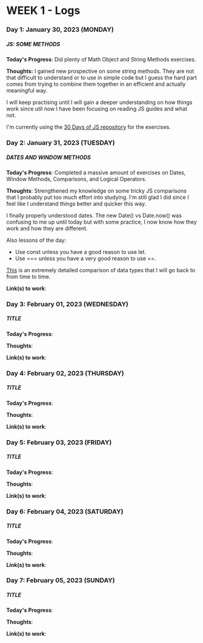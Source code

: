 # WEEK 1 - Logs

### Day 1: January 30, 2023 (MONDAY)

##### JS: SOME METHODS

**Today's Progress**: Did plenty of Math Object and String Methods exercises.

**Thoughts:** I gained new prospective on some string methods. They are not that difficult to understand or to use in simple code but I guess the hard part comes from trying to combine them together in an efficient and actually meaningful way.

I will keep practising until I will gain a deeper understanding on how things work since util now I have been focusing on reading JS guides and what not.

I'm currently using the [30 Days of JS repository](https://github.com/Asabeneh/30-Days-Of-JavaScript) for the exercises.

### Day 2: January 31, 2023 (TUESDAY)

##### DATES AND WINDOW METHODS

**Today's Progress**: Completed a massive amount of exercises on Dates, Window Methods, Comparisons, and Logical Operators.

**Thoughts**: Strengthened my knowledge on some tricky JS comparisons that I probably put too much effort into
studying. I'm still glad I did since I feel like I understand things better and quicker this way.

I finally properly understood dates. The new Date() vs Date.now() was confusing to me up until today but with some practice, I now know how they work and how they are different.

Also lessons of the day:

- Use const unless you have a good reason to use let.
- Use === unless you have a very good reason to use ==.

[This](https://dorey.github.io/JavaScript-Equality-Table/) is an extremely detailed comparison of data types that I will go back to from time to time.

**Link(s) to work**: []()

### Day 3: February 01, 2023 (WEDNESDAY)

##### TITLE

**Today's Progress**:

**Thoughts**:

**Link(s) to work**: []()

### Day 4: February 02, 2023 (THURSDAY)

##### TITLE

**Today's Progress**:

**Thoughts**:

**Link(s) to work**: []()

### Day 5: February 03, 2023 (FRIDAY)

##### TITLE

**Today's Progress**:

**Thoughts**:

**Link(s) to work**: []()

### Day 6: February 04, 2023 (SATURDAY)

##### TITLE

**Today's Progress**:

**Thoughts**:

**Link(s) to work**: []()

### Day 7: February 05, 2023 (SUNDAY)

##### TITLE

**Today's Progress**:

**Thoughts**:

**Link(s) to work**: []()
